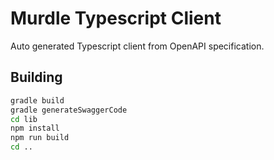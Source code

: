 # Murdle Typescript Client

Auto generated Typescript client from OpenAPI specification.

## Building
```bash
gradle build
gradle generateSwaggerCode
cd lib
npm install
npm run build
cd ..
```